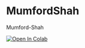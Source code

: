 # MumfordShah
Mumford-Shah

[![Open In Colab](https://colab.research.google.com/assets/colab-badge.svg)](https://colab.research.google.com/github/Stage-SuperResolution/MumfordShah)

